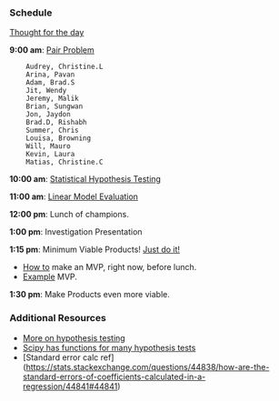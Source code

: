 ### Schedule

[Thought for the day](https://twitter.com/ValaAfshar/status/798349215248347140)

**9:00 am**: [Pair Problem](pair.md)

		Audrey, Christine.L
		Arina, Pavan
		Adam, Brad.S
		Jit, Wendy
		Jeremy, Malik
		Brian, Sungwan
		Jon, Jaydon
		Brad.D, Rishabh
		Summer, Chris
		Louisa, Browning
		Will, Mauro
		Kevin, Laura
		Matias, Christine.C

**10:00 am**: [Statistical Hypothesis Testing](Statistical_Hypothesis_Testing.ipynb)

**11:00 am**: [Linear Model Evaluation](Linear_Model_Evaluation.pdf)

**12:00 pm**: Lunch of champions.

**1:00 pm**: Investigation Presentation

**1:15 pm**: Minimum Viable Products! [Just do it!](https://www.youtube.com/watch?v=UhRXn2NRiWI)

 * [How to](mvp_instructions.md) make an MVP, right now, before lunch.
 * [Example](mvp_example.md) MVP.

**1:30 pm**: Make Products even more viable.


### Additional Resources

 * [More on hypothesis testing](https://dataiap.github.io/dataiap/day3/hypothesis_testing.html)
 * [Scipy has functions for many hypothesis tests](http://docs.scipy.org/doc/scipy/reference/stats.html#statistical-functions)
 * [Standard error calc ref] (https://stats.stackexchange.com/questions/44838/how-are-the-standard-errors-of-coefficients-calculated-in-a-regression/44841#44841)
